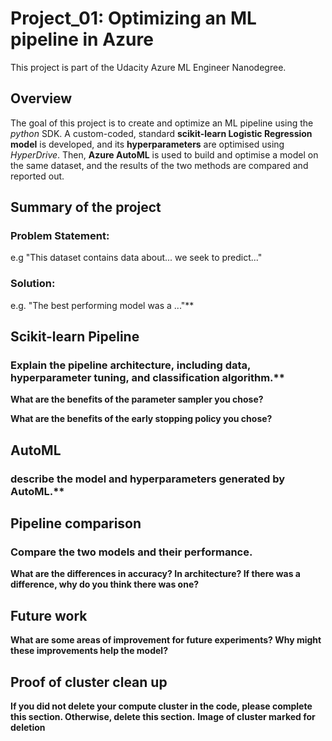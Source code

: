 # Project_01: Optimizing an ML pipeline in Azure
This project is part of the Udacity Azure ML Engineer Nanodegree.

## Overview
The goal of this project is to create and optimize an ML pipeline using the _python_ SDK. A custom-coded, standard **scikit-learn Logistic Regression model** is developed, and its **hyperparameters** are optimised using _HyperDrive_. 
Then, **Azure AutoML** is used to build and optimise a model on the same dataset, and the results of the two methods are compared and reported out.

## Summary of the project

### Problem Statement: 
e.g "This dataset contains data about... we seek to predict..."

### Solution: 
e.g. "The best performing model was a ..."**

## Scikit-learn Pipeline

### Explain the pipeline architecture, including data, hyperparameter tuning, and classification algorithm.**

**What are the benefits of the parameter sampler you chose?**

**What are the benefits of the early stopping policy you chose?**

## AutoML
### describe the model and hyperparameters generated by AutoML.**

## Pipeline comparison
### Compare the two models and their performance. 
**What are the differences in accuracy? In architecture? If there was a difference, why do you think there was one?**

## Future work
**What are some areas of improvement for future experiments? Why might these improvements help the model?**

## Proof of cluster clean up
**If you did not delete your compute cluster in the code, please complete this section. Otherwise, delete this section.**
**Image of cluster marked for deletion**
